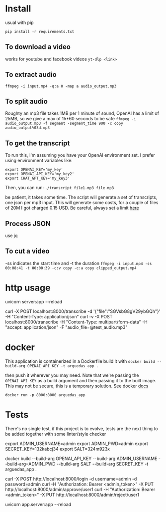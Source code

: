 # Install 
usual with pip

`pip install -r requirements.txt`

## To download a video
works for youtube and facebook videos
`yt-dlp <link>`

## To extract audio
`ffmpeg -i input.mp4 -q:a 0 -map a audio_output.mp3`

## To split audio
Roughty an mp3 file takes 1MB per 1 minute of sound, OpenAI has a limit of 25MB, so we give a max of 15*60 seconds to be safe
`ffmpeg -i audio_output.mp3 -f segment -segment_time 900 -c copy audio_output%03d.mp3`

## To get the transcript
To run this, I'm assuming you have your OpenAI environment set. I prefer using environment variables like:
```
export OPENAI_KEY='my_key'
export OPENAI_API_KEY='my_key2'
export CHAT_GPT_KEY='my_key3'
```

Then, you can run: `./transcript file1.mp3 file.mp3`

be patient, it takes some time. The script will generate a set of transcripts, one json per mp3 input. 
This will generate some costs, for a couple of files of 20M I got charged 0.15 USD. Be careful, always set a limit [here](https://platform.openai.com/account/billing/limits)

## Process JSON
use jq

## To cut a video
-ss indicates the start time and -t the duration
`ffmpeg -i input.mp4 -ss 00:08:41 -t 00:00:39 -c:v copy -c:a copy clipped_output.mp4`


# http usage
uvicorn server:app --reload

curl -X POST localhost:8000/transcribe -d '{"file":"SGVsbG8gV29ybGQh"}' -H "Content-Type: application/json"
curl -v -X POST localhost:8000/transcribe -H "Content-Type: multipart/form-data" -H "accept: application/json" -F "audio_file=@test_audio.mp3"

# docker
This application is containerized in a Dockerfile
build it with
`docker build --build-arg OPENAI_API_KEY -t arguedas_app .`

then push it wherever you may need. Note that we're passing the `OPENAI_API_KEY` as a build argument and then passing it to the built image. This may not be secure, this is a temporary solution.
See docker [docs](https://docs.docker.com/reference/dockerfile/#arg)

`docker run -p 8000:8000 arguedas_app`

# Tests
There's no single test, if this project is to evolve, tests are the next thing to be added together with some linter/style checker

export ADMIN_USERNAME=admin
export ADMIN_PWD=admin
export SECRET_KEY=132kabcj34
export SALT=324m923x

docker build --build-arg OPENAI_API_KEY --build-arg ADMIN_USERNAME --build-arg=ADMIN_PWD --build-arg SALT --build-arg SECRET_KEY -t arguedas_app .

curl -X POST http://localhost:8000/login  -d username=admin -d password=admin
curl -H "Authorization: Bearer <admin_token>" -X PUT http://localhost:8000/admin/approve/user1
curl -H "Authorization: Bearer <admin_token>" -X PUT http://localhost:8000/admin/reject/user1

uvicorn app.server:app --reload
